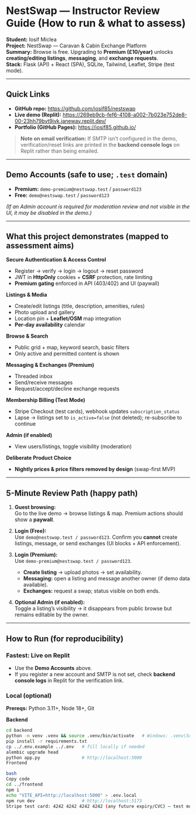 # NestSwap — Instructor Review Guide (How to run & what to assess)

**Student:** Iosif Miclea  
**Project:** NestSwap — Caravan & Cabin Exchange Platform  
**Summary:** Browse is free. Upgrading to **Premium (£10/year)** unlocks **creating/editing listings**, **messaging**, and **exchange requests**.  
**Stack:** Flask (API) + React (SPA), SQLite, Tailwind, Leaflet, Stripe (test mode).

---

## Quick Links
- **GitHub repo:** https://github.com/iosif85/nestswap  
- **Live demo (Replit):** https://269eb9cb-fef6-4108-a002-7b023e752de8-00-23hh79byt9ivk.janeway.replit.dev/  
- **Portfolio (GitHub Pages):** https://iosif85.github.io/

> **Note on email verification:** If SMTP isn’t configured in the demo, verification/reset links are printed in the **backend console logs** on Replit rather than being emailed.

---

## Demo Accounts (safe to use; `.test` domain)
- **Premium:** `demo-premium@nestswap.test`  /  `password123`  
- **Free:** `demo@nestswap.test`  /  `password123`  

*(If an Admin account is required for moderation review and not visible in the UI, it may be disabled in the demo.)*

---

## What this project demonstrates (mapped to assessment aims)

**Secure Authentication & Access Control**
- Register → verify → login → logout → reset password
- JWT in **HttpOnly** cookies + **CSRF** protection, rate limiting
- **Premium gating** enforced in API (403/402) and UI (paywall)

**Listings & Media**
- Create/edit listings (title, description, amenities, rules)
- Photo upload and gallery
- Location pin + **Leaflet/OSM** map integration
- **Per-day availability** calendar

**Browse & Search**
- Public grid + map, keyword search, basic filters
- Only active and permitted content is shown

**Messaging & Exchanges (Premium)**
- Threaded inbox
- Send/receive messages
- Request/accept/decline exchange requests

**Membership Billing (Test Mode)**
- Stripe Checkout (test cards), webhook updates `subscription_status`
- Lapse → listings set to `is_active=false` (not deleted); re-subscribe to continue

**Admin (if enabled)**
- View users/listings, toggle visibility (moderation)

**Deliberate Product Choice**
- **Nightly prices & price filters removed by design** (swap-first MVP)

---

## 5-Minute Review Path (happy path)

1. **Guest browsing:**  
   Go to the live demo → browse listings & map. Premium actions should show a **paywall**.

2. **Login (Free):**  
   Use `demo@nestswap.test / password123`. Confirm you **cannot** create listings, message, or send exchanges (UI blocks + API enforcement).

3. **Login (Premium):**  
   Use `demo-premium@nestswap.test / password123`.  
   - **Create listing** → upload photos → set availability.  
   - **Messaging:** open a listing and message another owner (if demo data available).  
   - **Exchanges:** request a swap; status visible on both ends.

4. **Optional Admin (if enabled):**  
   Toggle a listing’s visibility → it disappears from public browse but remains editable by the owner.

---

## How to Run (for reproducibility)

### Fastest: Live on Replit
- Use the **Demo Accounts** above.  
- If you register a new account and SMTP is not set, check **backend console logs** in Replit for the verification link.

### Local (optional)
**Prereqs:** Python 3.11+, Node 18+, Git

**Backend**
```bash
cd backend
python -m venv .venv && source .venv/bin/activate   # Windows: .venv\Scripts\activate
pip install -r requirements.txt
cp ../.env.example ../.env   # fill locally if needed
alembic upgrade head
python app.py                # http://localhost:5000
Frontend

bash
Copy code
cd ../frontend
npm i
echo "VITE_API=http://localhost:5000" > .env.local
npm run dev                  # http://localhost:5173
Stripe test card: 4242 4242 4242 4242 (any future expiry/CVC) — test mode only.

